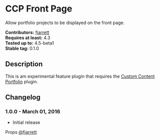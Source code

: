 # CCP Front Page

Allow portfolio projects to be displayed on the front page.

**Contributors:** [fjarrett](https://profiles.wordpress.org/fjarrett)  
**Requires at least:** 4.3  
**Tested up to:** 4.5-beta1  
**Stable tag:** 0.1.0  

## Description ##

This is am experimental feature plugin that requires the [Custom Content Portfolio](https://wordpress.org/plugins/custom-content-portfolio/) plugin.

## Changelog ##

### 1.0.0 - March 01, 2016 ###

* Initial release

Props [@fjarrett](https://github.com/fjarrett)
